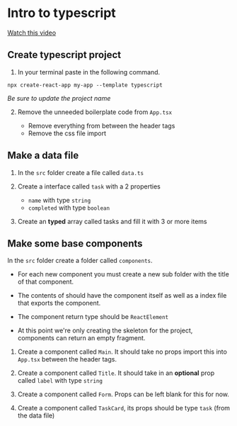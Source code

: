 # Intro to typescript

[Watch this video](https://www.youtube.com/watch?v=BCg4U1FzODs&ab_channel=TraversyMedia)

## Create typescript project

1. In your terminal paste in the following command.

```
npx create-react-app my-app --template typescript
```

_Be sure to update the project name_

2. Remove the unneeded boilerplate code from `App.tsx`

   - Remove everything from between the header tags
   - Remove the css file import

## Make a data file

1. In the `src` folder create a file called `data.ts`
2. Create a interface called `task` with a 2 properties

   - `name` with type `string`
   - `completed` with type `boolean`

3. Create an **typed** array called tasks and fill it with 3 or more items

## Make some base components

In the `src` folder create a folder called `components`.

- For each new component you must create a new sub folder with the title of that component.

- The contents of should have the component itself as well as a index file that exports the component.

- The component return type should be `ReactElement`

- At this point we're only creating the skeleton for the project, components can return an empty fragment.

1. Create a component called `Main`. It should take no props import this into `App.tsx` between the header tags.

2. Create a component called `Title`. It should take in an **optional** prop called `label` with type `string`

3. Create a component called `Form`. Props can be left blank for this for now.

4. Create a component called `TaskCard`, its props should be type `task` (from the data file)
